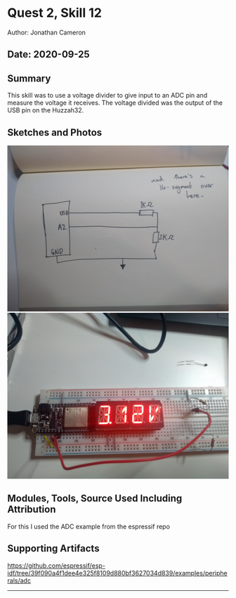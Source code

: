 #  Quest 2, Skill 12

Author: Jonathan Cameron

Date: 2020-09-25
-----

## Summary
This skill was to use a voltage divider to give input to an ADC pin and measure the voltage it receives. The voltage divided was the output of the USB pin on the Huzzah32.

## Sketches and Photos
![image info](./images/skill12drawing.jpg)
![image info](./images/skill12picture.jpg)

## Modules, Tools, Source Used Including Attribution
For this I used the ADC example from the espressif repo

## Supporting Artifacts
https://github.com/espressif/esp-idf/tree/39f090a4f1dee4e325f8109d880bf3627034d839/examples/peripherals/adc

-----
